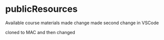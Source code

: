 # publicResources
Available course materials
made change
made second change in VSCode

cloned to MAC and then changed